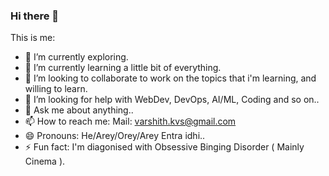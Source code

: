 ### Hi there 👋


This is me:

- 🔭 I’m currently exploring.
- 🌱 I’m currently learning a little bit of everything.
- 👯 I’m looking to collaborate to work on the topics that i'm learning, and willing to learn.
- 🤔 I’m looking for help with WebDev, DevOps, AI/ML, Coding and so on..
- 💬 Ask me about anything..
- 📫 How to reach me: Mail: varshith.kvs@gmail.com
- 😄 Pronouns: He/Arey/Orey/Arey Entra idhi..
- ⚡ Fun fact: I'm diagonised with Obsessive Binging Disorder ( Mainly Cinema ).
